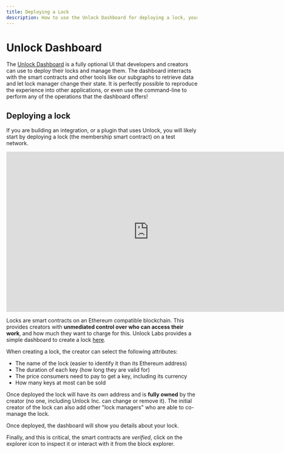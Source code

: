 ```yaml
---
title: Deploying a Lock
description: How to use the Unlock Dashboard for deploying a lock, your custom smart contract.
---
```


# Unlock Dashboard

The [Unlock Dashboard](https://app.unlock-protocol.com/dashboard) is a fully optional UI that developers and creators can use to deploy their locks and manage them. The dashboard interracts with the smart contracts and other tools like our subgraphs to retrieve data and let lock manager change their state. It is perfectly possible to reproduce the experience into other applications, or even use the command-line to perform any of the operations that the dashboard offers!

## Deploying a lock

If you are building an integration, or a plugin that uses Unlock, you will likely start by deploying a lock (the membership smart contract) on a test network.

<iframe width="750" height="422" src="https://www.youtube.com/embed/jKj3l4Ei-i4" title="Create a Lock" frameborder="0" allow="accelerometer; autoplay; clipboard-write; encrypted-media; gyroscope; picture-in-picture" allowfullscreen></iframe>

Locks are smart contracts on an Ethereum compatible blockchain. This provides creators with **unmediated control over who can access their work**, and how much they want to charge for this. Unlock Labs provides a simple dashboard to create a lock [here](https://app.unlock-protocol.com/dashboard).&#x20;

When creating a lock, the creator can select the following attributes:

- The name of the lock (easier to identify it than its Ethereum address)
- The duration of each key (how long they are valid for)
- The price consumers need to pay to get a key, including its currency
- How many keys at most can be sold

Once deployed the lock will have its own address and is **fully owned** by the creator (no one, including Unlock Inc. can change or remove it). The initial creator of the lock can also add other "lock managers" who are able to co-manage the lock.

Once deployed, the dashboard will show you details about your lock.

Finally, and this is critical, the smart contracts are _verified_, click on the explorer icon to inspect it or interact with it from the block explorer.
